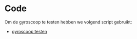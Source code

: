 # Code

Om de gyroscoop te testen hebben we volgend script gebruikt:

- [gyroscoop testen](Software/gyroscoop_testen.ino)